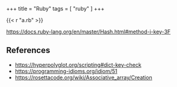 +++
title = "Ruby"
tags = [ "ruby" ]
+++

{{< r "a.rb" >}}

<https://docs.ruby-lang.org/en/master/Hash.html#method-i-key-3F>

## References

- <https://hyperpolyglot.org/scripting#dict-key-check>
- <https://programming-idioms.org/idiom/51>
- <https://rosettacode.org/wiki/Associative_array/Creation>
